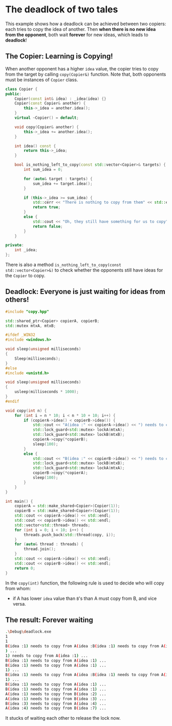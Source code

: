 The deadlock of two tales
=====

This example shows how a deadlock can be achieved between two copiers: each tries to copy the idea of another.
Then __when there is no new idea from the opponent__, both wait __forever__ for new ideas, which leads to __deadlock__!

## The Copier: Learning is Copying!

When another opponent has a higher `idea` value, the copier tries to copy from the target by calling `copy(Copier&)` function.
Note that, both opponents must be instances of `Copier` class.

```cpp
class Copier {
public:
    Copier(const int& idea) : _idea(idea) {}
    Copier(const Copier& another) {
        this->_idea = another.idea();
    }
    virtual ~Copier() = default;

    void copy(Copier& another) {
        this->_idea += another.idea();
    }

    int idea() const {
        return this->_idea;
    }

    bool is_nothing_left_to_copy(const std::vector<Copier>& targets) {
        int sum_idea = 0;

        for (auto& target : targets) {
            sum_idea += target.idea();
        }

        if (this->_idea >= sum_idea) {
            std::cerr << "There is nothing to copy from them" << std::endl;
            return true;
        }
        else {
            std::cout << "Oh, they still have something for us to copy" << std::endl;
            return false;
        }
    }

private:
    int _idea;
};
```

There is also a method `is_nothing_left_to_copy(const std::vector<Copier>&)` to check whether the opponents still have ideas for the `Copier` to copy.

## Deadlock: Everyone is just waiting for ideas from others!

```cpp
#include "copy.hpp"

std::shared_ptr<Copier> copierA, copierB;
std::mutex mtxA, mtxB;

#ifdef _WIN32
#include <windows.h>

void sleep(unsigned milliseconds)
{
    Sleep(milliseconds);
}
#else
#include <unistd.h>

void sleep(unsigned milliseconds)
{
    usleep(milliseconds * 1000);
}
#endif

void copy(int n) {
    for (int i = n * 10; i < n * 10 + 10; i++) {
        if (copierA->idea() < copierB->idea()) {
            std::cout << "A(idea :" << copierA->idea() << ") needs to copy from B(idea :" << copierB->idea() << ") ..." << std::endl;
            std::lock_guard<std::mutex> lockA(mtxA);
            std::lock_guard<std::mutex> lockB(mtxB);
            copierA->copy(*copierB);
            sleep(100);
        }
        else {
            std::cout << "B(idea :" << copierB->idea() << ") needs to copy from A(idea :" << copierA->idea() << ") ..." << std::endl;
            std::lock_guard<std::mutex> lockB(mtxB);
            std::lock_guard<std::mutex> lockA(mtxA);
            copierB->copy(*copierA);
            sleep(100);
        }
    }
}

int main() {
    copierA = std::make_shared<Copier>(Copier(1));
    copierB = std::make_shared<Copier>(Copier(1));
    std::cout << copierA->idea() << std::endl;
    std::cout << copierB->idea() << std::endl;
    std::vector<std::thread> threads;
    for (int i = 0; i < 10; i++) {
        threads.push_back(std::thread(copy, i));
    }
    for (auto& thread : threads) {
        thread.join();
    }
    std::cout << copierA->idea() << std::endl;
    std::cout << copierB->idea() << std::endl;
    return 0;
}
```

In the `copy(int)` function, the following rule is used to decide who will copy from whom:

* if A has lower `idea` value than `B`'s than A must copy from B, and vice versa.

## The result: Forever waiting

```bash
.\Debug\deadlock.exe
1
1
B(idea :1) needs to copy from A(idea :B(idea :1) needs to copy from A(idea :1B(idea :B(idea :1) needs to copy from A(idea :1) ...
) ...
1) needs to copy from A(idea :1) ...
B(idea :1) needs to copy from A(idea :1) ...
B(idea :1) needs to copy from A(idea :1) ...
1) ...
B(idea :1) needs to copy from A(idea :B(idea :1) needs to copy from A(idea :1) ...
1) ...
B(idea :1) needs to copy from A(idea :1) ...
B(idea :1) needs to copy from A(idea :1) ...
A(idea :1) needs to copy from B(idea :2) ...
A(idea :1) needs to copy from B(idea :3) ...
B(idea :3) needs to copy from A(idea :4) ...
A(idea :4) needs to copy from B(idea :7) ...
```

It stucks of waiting each other to release the lock now.